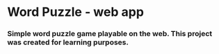 # Word Puzzle - web app
### Simple word puzzle game playable on the web. This project was created for learning purposes.